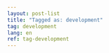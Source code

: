 ```yaml
---
layout: post-list
title: "Tagged as: development"  
tag: development
lang: en
ref: tag-development
---
```

